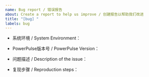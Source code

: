 ```yaml
---
name: Bug report / 错误报告
about: Create a report to help us improve / 创建报告以帮助我们改进
title: "[bug] "
labels: bug
---
```


<!--
请提供下述完整信息以便快速定位问题 / Please provide the following information to quickly locate the problem
-->

- 系统环境 / System Environment：


- PowerPulse版本号 / PowerPulse Version：


- 问题描述 / Description of the issue：


- 复现步骤 / Reproduction steps：

